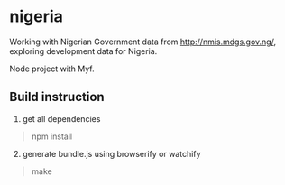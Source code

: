 # nigeria
Working with Nigerian Government data from http://nmis.mdgs.gov.ng/, exploring development data for Nigeria.

Node project with Myf.

## Build instruction

1. get all dependencies

> npm install

2. generate bundle.js using browserify or watchify

> make
